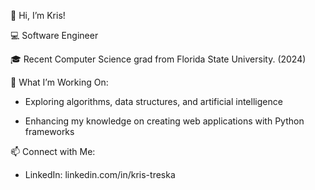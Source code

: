 👋 Hi, I’m Kris!

💻 Software Engineer

🎓 Recent Computer Science grad from Florida State University. (2024)

🔗 What I’m Working On:

   - Exploring algorithms, data structures, and artificial intelligence
   
   - Enhancing my knowledge on creating web applications with Python frameworks

📫 Connect with Me:

   - LinkedIn: linkedin.com/in/kris-treska

